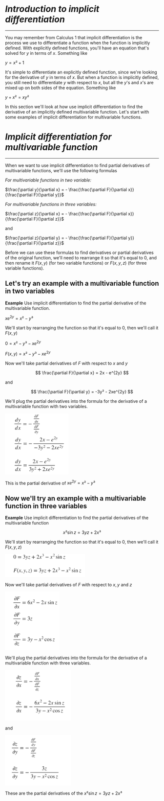 # *Introduction to implicit differentiation*
---
You may remember from Calculus 1 that implicit differentiation is the process we use to differentiate a function when the function is implicitly defined.
With explicitly defined functions, you'll have an equation that's solved for $y$ in terms of $x$. Something like

$y=x²+1$

It's simple to differentiate an explicitly defined function, since we're looking for the derivative of $y$ in terms of $x$. But when a function is implicitly defined, you still need to differentiate $y$ with respect to $x$, but all the $y$'s and $x$'s are mixed up on both sides of the equation.
Something like

$y+ x² = xy²$

In this section we'll look at how use implicit differentiation to find the derivative of an implicitly defined multivariable function. Let's start with some examples of implicit differentiation for multivariable functions.
# *Implicit differentiation for multivariable function*
---
When we want to use implicit differentiation to find partial derivatives of multivariable functions, we'll use the following formulas

*For multivariable functions in two variable:*

$\frac{\partial y}{\partial x} = - \frac{\frac{\partial F}{\partial x}}{\frac{\partial F}{\partial y}}$

*For multivariable functions in three variables:*

$\frac{\partial z}{\partial x} = - \frac{\frac{\partial F}{\partial x}}{\frac{\partial F}{\partial z}}$

and 

$\frac{\partial z}{\partial y} = - \frac{\frac{\partial F}{\partial y}}{\frac{\partial F}{\partial z}}$

Before we can use these formulas to find derivatives or partial derivatives of the original function, we'll need to rearrange it so that it's equal to 0, and then rename it $F(x,y)$ (for two variable functions) or $F(x,y,z)$ (for three variable functions).

Let's try an example with a multivariable function in two variables
---

**Example**
Use implicit differentiation to find the partial derivative of the multivariable function. 

$xe^{2y}=x²-y³$

We'll start by rearranging the function so that it's equal to 0, then we'll call it $F(x,y)$

$0 = x²-y³-xe^{2y}$

$F(x,y) = x²-y³-xe^{2y}$

Now we'll take partial derivatives of $F$ with respect to $x$ and $y$

$$
\frac{\partial F}{\partial x} = 2x - e^{2y}
$$

and

$$
\frac{\partial F}{\partial y} = -3y² - 2xe^{2y}
$$

We'll plug the partial derivatives into the formula for the derivative of a multivariable function with two variables.

![image1](image.png)

This is the partial derivative of $xe^{2y}=x²-y³$

Now we'll try an example with a multivariable function in three variables
---

**Example**
Use implicit differentiation to find the partial derivatives of the multivariable function

$$
x²\sin z = 3yz+2x³
$$

We'll start by rearranging the function so that it's equal to 0, then we'll call it $F(x,y,z)$

![image2](image-1.png)

Now we'll take partial derivatives of $F$ with respect to $x,y$ and $z$

![image3](image-2.png)

We'll plug the partial derivatives into the formula for the derivative of a multivariable function with three variables.

![Alt text](image-3.png)

and

![image5](image-4.png)

These are the partial derivatives of the $x²\sin z = 3yz+2x³$